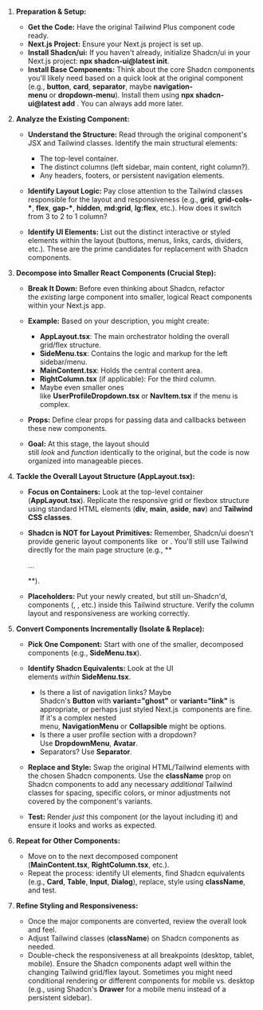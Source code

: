 1.  **Preparation & Setup:**

    - **Get the Code:** Have the original Tailwind Plus component code ready.
    - **Next.js Project:** Ensure your Next.js project is set up.
    - **Install Shadcn/ui:** If you haven't already, initialize Shadcn/ui in your Next.js project: **npx shadcn-ui@latest init**.
    - **Install Base Components:** Think about the core Shadcn components you'll likely need based on a quick look at the original component (e.g., **button**, **card**, **separator**, maybe **navigation-menu** or **dropdown-menu**). Install them using **npx shadcn-ui@latest add** . You can always add more later.

2.  **Analyze the Existing Component:**

    - **Understand the Structure:** Read through the original component's JSX and Tailwind classes. Identify the main structural elements:

      - The top-level container.
      - The distinct columns (left sidebar, main content, right column?).
      - Any headers, footers, or persistent navigation elements.

    - **Identify Layout Logic:** Pay close attention to the Tailwind classes responsible for the layout and responsiveness (e.g., **grid**, **grid-cols-\***, **flex**, **gap-\***, **hidden**, **md:grid**, **lg:flex**, etc.). How does it switch from 3 to 2 to 1 column?
    - **Identify UI Elements:** List out the distinct interactive or styled elements within the layout (buttons, menus, links, cards, dividers, etc.). These are the prime candidates for replacement with Shadcn components.

3.  **Decompose into Smaller React Components (Crucial Step):**

    - **Break It Down:** Before even thinking about Shadcn, refactor the *existing* large component into smaller, logical React components within your Next.js app.
    - **Example:** Based on your description, you might create:

      - **AppLayout.tsx**: The main orchestrator holding the overall grid/flex structure.
      - **SideMenu.tsx**: Contains the logic and markup for the left sidebar/menu.
      - **MainContent.tsx**: Holds the central content area.
      - **RightColumn.tsx** (if applicable): For the third column.
      - Maybe even smaller ones like **UserProfileDropdown.tsx** or **NavItem.tsx** if the menu is complex.

    - **Props:** Define clear props for passing data and callbacks between these new components.
    - **Goal:** At this stage, the layout should still *look* and *function* identically to the original, but the code is now organized into manageable pieces.

4.  **Tackle the Overall Layout Structure (AppLayout.tsx):**

    - **Focus on Containers:** Look at the top-level container (**AppLayout.tsx**). Replicate the responsive grid or flexbox structure using standard HTML elements (**div**, **main**, **aside**, **nav**) and **Tailwind CSS classes**.
    - **Shadcn is NOT for Layout Primitives:** Remember, Shadcn/ui doesn't provide generic layout components like  or . You'll still use Tailwind directly for the main page structure (e.g., \*\*

      ...

      \*\*).

    - **Placeholders:** Put your newly created, but still un-Shadcn'd, components (, , etc.) inside this Tailwind structure. Verify the column layout and responsiveness are working correctly.

5.  **Convert Components Incrementally (Isolate & Replace):**

    - **Pick One Component:** Start with one of the smaller, decomposed components (e.g., **SideMenu.tsx**).
    - **Identify Shadcn Equivalents:** Look at the UI elements *within* **SideMenu.tsx**.

      - Is there a list of navigation links? Maybe Shadcn's **Button** with **variant="ghost"** or **variant="link"** is appropriate, or perhaps just styled Next.js  components are fine. If it's a complex nested menu, **NavigationMenu** or **Collapsible** might be options.
      - Is there a user profile section with a dropdown? Use **DropdownMenu**, **Avatar**.
      - Separators? Use **Separator**.

    - **Replace and Style:** Swap the original HTML/Tailwind elements with the chosen Shadcn components. Use the **className** prop on Shadcn components to add any necessary *additional* Tailwind classes for spacing, specific colors, or minor adjustments not covered by the component's variants.
    - **Test:** Render *just* this component (or the layout including it) and ensure it looks and works as expected.

6.  **Repeat for Other Components:**

    - Move on to the next decomposed component (**MainContent.tsx**, **RightColumn.tsx**, etc.).
    - Repeat the process: identify UI elements, find Shadcn equivalents (e.g., **Card**, **Table**, **Input**, **Dialog**), replace, style using **className**, and test.

7.  **Refine Styling and Responsiveness:**

    - Once the major components are converted, review the overall look and feel.
    - Adjust Tailwind classes (**className**) on Shadcn components as needed.
    - Double-check the responsiveness at all breakpoints (desktop, tablet, mobile). Ensure the Shadcn components adapt well within the changing Tailwind grid/flex layout. Sometimes you might need conditional rendering or different components for mobile vs. desktop (e.g., using Shadcn's **Drawer** for a mobile menu instead of a persistent sidebar).
